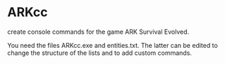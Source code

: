 # ARKcc
create console commands for the game ARK Survival Evolved.

You need the files ARKcc.exe and entities.txt. The latter can be edited to change the structure of the lists and to add custom commands.
